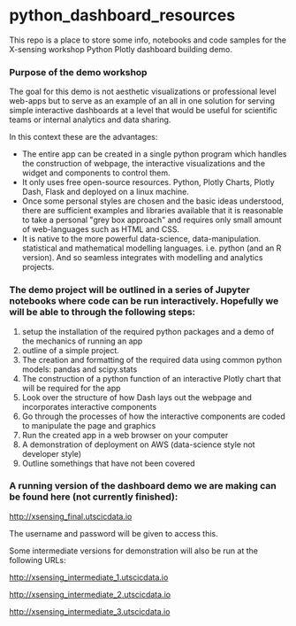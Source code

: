 # python_dashboard_resources

This repo is a place to store some info, notebooks and code samples for the X-sensing workshop Python Plotly dashboard building demo. 

### Purpose of the demo workshop 

The goal for this demo is not aesthetic visualizations or professional level web-apps but to serve as an example of an all in one solution for serving simple interactive dashboards at a level that would be useful for scientific teams or internal analytics and data sharing. 

In this context these are the advantages:

<ul>
<li> The entire app can be created in a single python program which handles the construction of webpage, the interactive visualizations and the widget and components to control them.
<li> It only uses free open-source resources. Python, Plotly Charts, Plotly Dash, Flask and deployed on a linux machine.
<li> Once some personal styles are chosen and the basic ideas understood, there are sufficient examples and libraries available that it is reasonable to take a personal "grey box approach" and requires only small amount of web-languages such as HTML and CSS.
<li> It is native to the more powerful data-science, data-manipulation. statistical and mathematical modelling languages. i.e. python (and an R version). And so seamless integrates with modelling and analytics projects.
</ul>

### The demo project will be outlined in a series of Jupyter notebooks where code can be run interactively. Hopefully we will be able to through the following steps:

<ol>
<li> setup the installation of the required python packages and a demo of the mechanics of running an app
<li> outline of a simple project. 
<li> The creation and formatting of the required data using common python models: pandas and scipy.stats
<li> The construction of a python function of an interactive Plotly chart that will be required for the app
<li> Look over the structure of how Dash lays out the webpage and incorporates interactive components
<li> Go through the processes of how the interactive components are coded to manipulate the page and graphics
<li> Run the created app in a web browser on your computer
<li> A demonstration of deployment on AWS (data-science style not developer style) 
<li> Outline somethings that have not been covered
</ol>


### A running version of the dashboard demo we are making can be found here (not currently finished):

http://xsensing_final.utscicdata.io

The username and password will be given to access this.

Some intermediate versions for demonstration will also be run at the following URLs:

http://xsensing_intermediate_1.utscicdata.io

http://xsensing_intermediate_2.utscicdata.io

http://xsensing_intermediate_3.utscicdata.io




